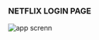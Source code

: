 ### NETFLIX LOGIN PAGE

![app screnn](https://i.ibb.co/QPX2ptx/Screenshot-from-2020-07-30-12-15-17.png)
